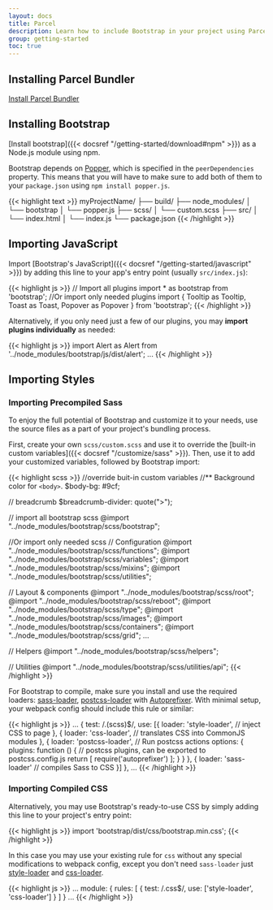 ```yaml
---
layout: docs
title: Parcel
description: Learn how to include Bootstrap in your project using Parcel.
group: getting-started
toc: true
---
```


## Installing Parcel Bundler

[Install Parcel Bundler](https://en.parceljs.org/getting_started.html)

## Installing Bootstrap

[Install bootstrap]({{< docsref "/getting-started/download#npm" >}}) as a Node.js module using npm.

Bootstrap depends on [Popper](https://popper.js.org/), which is specified in the `peerDependencies` property.
This means that you will have to make sure to add both of them to your `package.json` using `npm install popper.js`.


{{< highlight text >}}
myProjectName/
├── build/
├── node_modules/
│   └── bootstrap
│   └── popper.js
├── scss/
│   └── custom.scss
├── src/
│   └── index.html
│   └── index.js
└── package.json
{{< /highlight >}}

## Importing JavaScript

Import [Bootstrap's JavaScript]({{< docsref "/getting-started/javascript" >}}) by adding this line to your app's entry point (usually `src/index.js`):

{{< highlight js >}}
// Import all plugins
import * as bootstrap from 'bootstrap';
//Or import only needed plugins
import { Tooltip as Tooltip, Toast as Toast, Popover as Popover } from 'bootstrap';
{{< /highlight >}}

Alternatively, if you only need just a few of our plugins, you may **import plugins individually** as needed:

{{< highlight js >}}
import Alert as Alert from '../node_modules/bootstrap/js/dist/alert';
...
{{< /highlight >}}

## Importing Styles

### Importing Precompiled Sass

To enjoy the full potential of Bootstrap and customize it to your needs, use the source files as a part of your project's bundling process.

First, create your own `scss/custom.scss` and use it to override the [built-in custom variables]({{< docsref "/customize/sass" >}}). Then, use it to add your customized variables, followed by Bootstrap import:

{{< highlight scss >}}
//override buit-in custom variables
//** Background color for `<body>`.
$body-bg: #9cf;

// breadcrumb
$breadcrumb-divider: quote(">");

// import all bootstrap scss
@import "../node_modules/bootstrap/scss/bootstrap";

//Or import only needed scss
// Configuration
@import "../node_modules/bootstrap/scss/functions";
@import "../node_modules/bootstrap/scss/variables";
@import "../node_modules/bootstrap/scss/mixins";
@import "../node_modules/bootstrap/scss/utilities";

// Layout & components
@import "../node_modules/bootstrap/scss/root";
@import "../node_modules/bootstrap/scss/reboot";
@import "../node_modules/bootstrap/scss/type";
@import "../node_modules/bootstrap/scss/images";
@import "../node_modules/bootstrap/scss/containers";
@import "../node_modules/bootstrap/scss/grid";
...

// Helpers
@import "../node_modules/bootstrap/scss/helpers";

// Utilities
@import "../node_modules/bootstrap/scss/utilities/api";
{{< /highlight >}}

For Bootstrap to compile, make sure you install and use the required loaders: [sass-loader](https://github.com/webpack-contrib/sass-loader), [postcss-loader](https://github.com/postcss/postcss-loader) with [Autoprefixer](https://github.com/postcss/autoprefixer#webpack). With minimal setup, your webpack config should include this rule or similar:

{{< highlight js >}}
...
{
  test: /\.(scss)$/,
  use: [{
    loader: 'style-loader', // inject CSS to page
  }, {
    loader: 'css-loader', // translates CSS into CommonJS modules
  }, {
    loader: 'postcss-loader', // Run postcss actions
    options: {
      plugins: function () { // postcss plugins, can be exported to postcss.config.js
        return [
          require('autoprefixer')
        ];
      }
    }
  }, {
    loader: 'sass-loader' // compiles Sass to CSS
  }]
},
...
{{< /highlight >}}

### Importing Compiled CSS

Alternatively, you may use Bootstrap's ready-to-use CSS by simply adding this line to your project's entry point:

{{< highlight js >}}
import 'bootstrap/dist/css/bootstrap.min.css';
{{< /highlight >}}

In this case you may use your existing rule for `css` without any special modifications to webpack config, except you don't need `sass-loader` just [style-loader](https://github.com/webpack-contrib/style-loader) and [css-loader](https://github.com/webpack-contrib/css-loader).

{{< highlight js >}}
...
module: {
  rules: [
    {
      test: /\.css$/,
      use: ['style-loader', 'css-loader']
    }
  ]
}
...
{{< /highlight >}}
